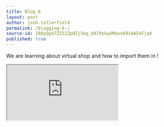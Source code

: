 ```yaml
---
title: Blog 6 
layout: post
author: josh.tollerfield
permalink: /blogging-6-/
source-id: 18dyQyU7ZI52ZpOIj3eg_OAlPpkyUMeosK9zAA5kFjq4
published: true
---
```

We are learning about virtual shop and how to import them in ! 


<iframe src="https://docs.google.com/spreadsheets/d/1ASYQ3f2FpRbLPg5014LSTJIq13DO9hYaGm7M8iKo8aI/pubhtml?widget=true&amp;headers=false"></iframe>

